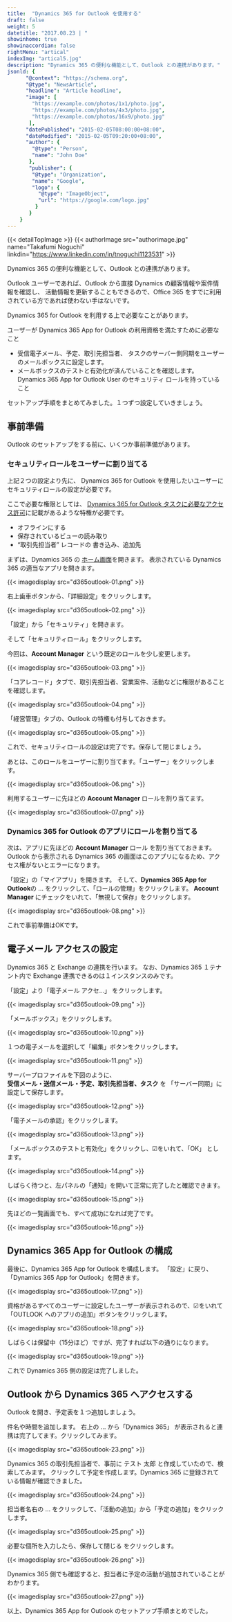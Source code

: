 ```yaml
---
title:  "Dynamics 365 for Outlook を使用する"
draft: false
weight: 5
datetitle: "2017.08.23 | "
showinhome: true
showinaccordian: false
rightMenu: "artical"
indexImg: "artical5.jpg"
description: "Dynamics 365 の便利な機能として、Outlook との連携があります。"
jsonld: {
      "@context": "https://schema.org",
      "@type": "NewsArticle",
      "headline": "Article headline",
      "image": [
        "https://example.com/photos/1x1/photo.jpg",
        "https://example.com/photos/4x3/photo.jpg",
        "https://example.com/photos/16x9/photo.jpg"
       ],
      "datePublished": "2015-02-05T08:00:00+08:00",
      "dateModified": "2015-02-05T09:20:00+08:00",
      "author": {
        "@type": "Person",
        "name": "John Doe"
       },
       "publisher": {
        "@type": "Organization",
        "name": "Google",
        "logo": {
          "@type": "ImageObject",
          "url": "https://google.com/logo.jpg"
         }
       }
    }
---
```

{{< detailTopImage >}}
{{< authorImage src="authorimage.jpg" name="Takafumi Noguchi" linkdin="https://www.linkedin.com/in/tnoguchi1123531" >}}
<!-- Intro  -->
Dynamics 365 の便利な機能として、Outlook との連携があります。

Outlook ユーザーであれば、Outlook から直接 Dynamics の顧客情報や案件情報を確認し、
活動情報を更新することもできるので、Office 365 をすでに利用されている方であれば使わない手はないです。   


Dynamics 365 for Outlook を利用する上で必要なことがあります。

<!-- HighLighted Box -->
ユーザーが Dynamics 365 App for Outlook の利用資格を満たすために必要なこと
  * 受信電子メール、予定、取引先担当者、
タスクのサーバー側同期をユーザーのメールボックスに設定します。
  * メールボックスのテストと有効化が済んでいることを確認します。
Dynamics 365 App for Outlook User のセキュリティ ロールを持っていること

セットアップ手順をまとめてみました。１つずつ設定していきましょう。

 
## 事前準備
Outlook のセットアップをする前に、いくつか事前準備があります。

### セキュリティロールをユーザーに割り当てる
上記２つの設定より先に、
Dynamics 365 for Outlook を使用したいユーザーにセキュリティロールの設定が必要です。

ここで必要な権限としては、
[Dynamics 365 for Outlook タスクに必要なアクセス許可](https://docs.microsoft.com/ja-jp/dynamics365/outlook-addin/admin-guide/permissions-required-tasks)に記載があるような特権が必要です。

  * オフラインにする
  * 保存されているビューの読み取り
  * “取引先担当者” レコードの 書き込み、追加先

まずは、Dynamics 365 の [ホーム画面](https://home.dynamics.com/)を開きます。
表示されている Dynamics 365 の適当なアプリを開きます。
<!-- Image= d365outlook-01.png -->
{{< imagedisplay src="d365outlook-01.png" >}}

右上歯車ボタンから、「詳細設定」をクリックします。
<!-- Image= d365outlook-02.png -->
{{< imagedisplay src="d365outlook-02.png" >}}


「設定」から「セキュリティ」を開きます。

そして「セキュリティロール」をクリックします。

今回は、**Account Manager** という既定のロールを少し変更します。
<!-- Image= d365outlook-03.png -->
{{< imagedisplay src="d365outlook-03.png" >}}

「コアレコード」タブで、取引先担当者、営業案件、活動などに権限があることを確認します。
<!-- Image= d365outlook-04.png -->
{{< imagedisplay src="d365outlook-04.png" >}}

「経営管理」タブの、Outlook の特権も付与しておきます。 
<!-- Image= d365outlook-05.png -->
{{< imagedisplay src="d365outlook-05.png" >}}


これで、セキュリティロールの設定は完了です。保存して閉じましょう。

あとは、このロールをユーザーに割り当てます。「ユーザー」をクリックします。
<!-- Image= d365outlook-06.png -->
{{< imagedisplay src="d365outlook-06.png" >}}


利用するユーザーに先ほどの **Account Manager**  ロールを割り当てます。
<!-- Image= d365outlook-07.png -->
{{< imagedisplay src="d365outlook-07.png" >}}


### Dynamics 365 for Outlook のアプリにロールを割り当てる
次は、アプリに先ほどの  **Account Manager**  ロール を割り当てておきます。
Outlook から表示される Dynamics 365 の画面はこのアプリになるため、アクセス権がないとエラーになります。

「設定」の「マイアプリ」を開きます。
そして、**Dynamics 365 App for Outlook**の … をクリックして、「ロールの管理」をクリックします。
 **Account Manager**  にチェックをいれて、「無視して保存」をクリックします。
<!-- Image= d365outlook-08.png -->
{{< imagedisplay src="d365outlook-08.png" >}}


これで事前準備はOKです。

## 電子メール アクセスの設定
Dynamics 365 と Exchange の連携を行います。
なお、Dynamics 365 １テナント内で Exchange 連携できるのは１インスタンスのみです。

「設定」より「電子メール アクセ…」 をクリックします。
<!-- Image= d365outlook-09.png -->
{{< imagedisplay src="d365outlook-09.png" >}}


「メールボックス」をクリックします。
<!-- Image= d365outlook-10.png -->
{{< imagedisplay src="d365outlook-10.png" >}}


１つの電子メールを選択して「編集」ボタンをクリックします。
<!-- Image= d365outlook-11.png -->
{{< imagedisplay src="d365outlook-11.png" >}}

サーバープロファイルを下図のように、     
**受信メール・送信メール・予定、取引先担当者、タスク** を 「サーバー同期」に設定して保存します。
<!-- Image= d365outlook-12.png -->
{{< imagedisplay src="d365outlook-12.png" >}}


「電子メールの承認」をクリックします。
<!-- Image= d365outlook-13.png -->
{{< imagedisplay src="d365outlook-13.png" >}}


「メールボックスのテストと有効化」をクリックし、☑をいれて、「OK」 とします。
<!-- Image= d365outlook-14.png -->
{{< imagedisplay src="d365outlook-14.png" >}}


しばらく待つと、左パネルの「通知」を開いて正常に完了したと確認できます。
<!-- Image= d365outlook-15.png -->
{{< imagedisplay src="d365outlook-15.png" >}}


先ほどの一覧画面でも、すべて成功になれば完了です。
<!-- Image= d365outlook-16.png -->
{{< imagedisplay src="d365outlook-16.png" >}}


## Dynamics 365 App for Outlook の構成
最後に、Dynamics 365 App for Outlook を構成します。
「設定」に戻り、「Dynamics 365 App for Outlook」を開きます。
<!-- Image= d365outlook-17.png -->
{{< imagedisplay src="d365outlook-17.png" >}}


資格があるすべてのユーザーに設定したユーザーが表示されるので、☑をいれて
「OUTLOOK へのアプリの追加」ボタンをクリックします。
<!-- Image= d365outlook-18.png -->
{{< imagedisplay src="d365outlook-18.png" >}}


しばらくは保留中（15分ほど）ですが、完了すれば以下の通りになります。
<!-- Image= d365outlook-19.png -->
{{< imagedisplay src="d365outlook-19.png" >}}

これで Dynamics 365 側の設定は完了しました。

## Outlook から Dynamics 365 へアクセスする
Outlook を開き、予定表を１つ追加しましょう。

件名や時間を追加します。
右上の … から「Dynamics 365」 が表示されると連携は完了してます。クリックしてみます。
<!-- Image- d365outlook-23.png -->
{{< imagedisplay src="d365outlook-23.png" >}}


Dynamics 365 の取引先担当者で、事前に テスト 太郎 と作成していたので、検索してみます。
クリックして予定を作成します。Dynamics 365 に登録されている情報が確認できました。
<!-- Image= d365outlook-24.png -->
{{< imagedisplay src="d365outlook-24.png" >}}


担当者名右の … をクリックして、「活動の追加」から「予定の追加」をクリックします。
<!-- Image= d365outlook-25.png -->
{{< imagedisplay src="d365outlook-25.png" >}}


必要な個所を入力したら、保存して閉じる をクリックします。
<!-- Image= d365outlook-26.png -->
{{< imagedisplay src="d365outlook-26.png" >}}


Dynamics 365 側でも確認すると、担当者に予定の活動が追加されていることがわかります。
<!-- Image= d365outlook-27.png -->
{{< imagedisplay src="d365outlook-27.png" >}}

以上、Dynamics 365 App for Outlook のセットアップ手順まとめでした。    
&nbsp;
